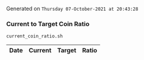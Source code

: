 Generated on `Thursday 07-October-2021 at 20:43:28`

### Current to Target Coin Ratio
`current_coin_ratio.sh`

Date|Current|Target|Ratio
---|---|---|---

